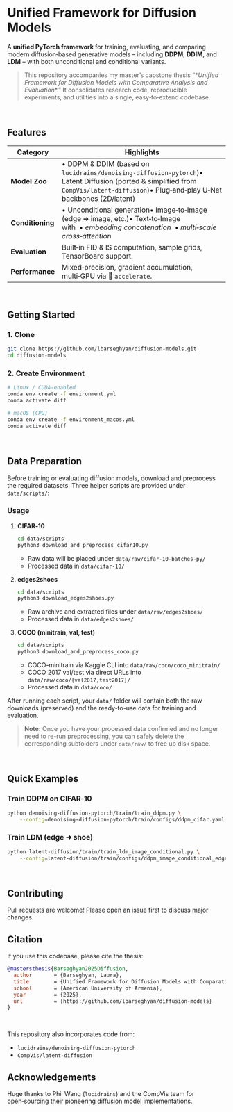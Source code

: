 # Unified Framework for Diffusion Models 

A **unified PyTorch framework** for training, evaluating, and comparing modern diffusion‑based generative models – including **DDPM**, **DDIM**, and **LDM** – with both unconditional and conditional variants.

> This repository accompanies my master’s capstone thesis “\**Unified Framework for Diffusion Models with Comparative Analysis and Evaluation**.” It consolidates research code, reproducible experiments, and utilities into a single, easy‑to‑extend codebase.

<br>

## Features

| Category         | Highlights                                                                                                                                                                           |
| ---------------- | ------------------------------------------------------------------------------------------------------------------------------------------------------------------------------------ |
| **Model Zoo**    | • DDPM & DDIM (based on `lucidrains/denoising‑diffusion‑pytorch`)• Latent Diffusion (ported & simplified from `CompVis/latent‑diffusion`)• Plug‑and‑play U‑Net backbones (2D/latent) |
| **Conditioning** | • Unconditional generation• Image‑to‑Image (edge ➜ image, etc.)• Text‑to‑Image with  • *embedding concatenation*  • *multi‑scale cross‑attention*                                    |                                                                                                                                                                     
| **Evaluation**   | Built‑in FID & IS computation, sample grids, TensorBoard support.                                                                                                                    |
| **Performance**  | Mixed‑precision, gradient accumulation, multi‑GPU via 🤗 `accelerate`.                                                                                                               |

<br>


## Getting Started

### 1. Clone 

```bash
git clone https://github.com/lbarseghyan/diffusion-models.git
cd diffusion-models
```

### 2. Create Environment

```bash
# Linux / CUDA‑enabled
conda env create -f environment.yml
conda activate diff

# macOS (CPU) 
conda env create -f environment_macos.yml
conda activate diff
```

<br>

## Data Preparation

Before training or evaluating diffusion models, download and preprocess the required datasets. Three helper scripts are provided under `data/scripts/`:

### Usage

1. **CIFAR‑10**

   ```bash
   cd data/scripts
   python3 download_and_preprocess_cifar10.py
   ```

   * Raw data will be placed under `data/raw/cifar-10-batches-py/` 
   * Processed data in `data/cifar-10/`

2. **edges2shoes**

   ```bash
   cd data/scripts
   python3 download_edges2shoes.py
   ```

   * Raw archive and extracted files under `data/raw/edges2shoes/`
   * Processed data in `data/edges2shoes/`

3. **COCO (minitrain, val, test)**

   ```bash
   cd data/scripts
   python3 download_and_preprocess_coco.py
   ```

   * COCO-minitrain via Kaggle CLI into `data/raw/coco/coco_minitrain/`
   * COCO 2017 val/test via direct URLs into `data/raw/coco/{val2017,test2017}/`
   * Processed data in `data/coco/`

After running each script, your `data/` folder will contain both the raw downloads (preserved) and the ready-to-use data for training and evaluation.

> **Note:** Once you have your processed data confirmed and no longer need to re-run preprocessing, you can safely delete the corresponding subfolders under `data/raw/` to free up disk space.

<br>

## Quick Examples

### Train DDPM on CIFAR‑10

```bash
python denoising-diffusion-pytorch/train/train_ddpm.py \
    --config=denoising-diffusion-pytorch/train/configs/ddpm_cifar.yaml
```


### Train LDM (edge ➜ shoe)

```bash
python latent-diffusion/train/train_ldm_image_conditional.py \
    --config=latent-diffusion/train/configs/ddpm_image_conditional_edges2shoes.yaml
```
<br>

## Contributing
Pull requests are welcome! Please open an issue first to discuss major changes.


## Citation
If you use this codebase, please cite the thesis:

```bibtex
@mastersthesis{Barseghyan2025Diffusion,
  author       = {Barseghyan, Laura},
  title        = {Unified Framework for Diffusion Models with Comparative Analysis and Evaluation},
  school       = {American University of Armenia},
  year         = {2025},
  url          = {https://github.com/lbarseghyan/diffusion-models}
}
```

<br>

This repository also incorporates code from:

* `lucidrains/denoising-diffusion-pytorch`&#x20;
* `CompVis/latent-diffusion`&#x20;


## Acknowledgements
Huge thanks to Phil Wang (`lucidrains`) and the CompVis team for open‑sourcing their pioneering diffusion model implementations.